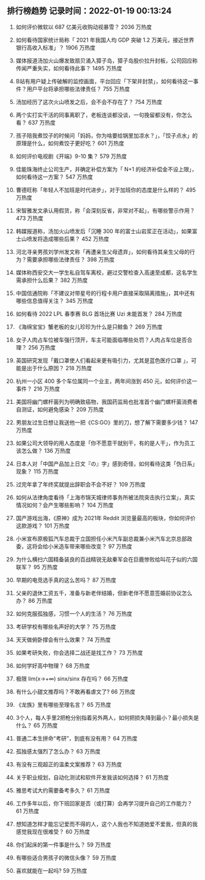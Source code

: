 
## 排行榜趋势 记录时间：2022-01-19 00:13:24
  
  1. 如何评价微软以 687 亿美元收购动视暴雪？ 2036 万热度
    
  2. 如何看待国家统计局称「 2021 年我国人均 GDP 突破 1.2 万美元，接近世界银行高收入标准」？ 1906 万热度
    
  3. 媒体报道汤加火山爆发致扇贝涌入獐子岛，獐子岛股价拉升封板，公司回应称传闻严重失实，如何看待此事？ 1495 万热度
    
  4. B站有用户疑上传破解的监控画面，平台回应「下架并封禁」，如何看待这一事件？用户平台将承担哪些法律责任？ 755 万热度
    
  5. 汤加经历了这次火山喷发之后，会不会不存在了？ 754 万热度
    
  6. 两个实打实干活的同事离职了，老板连谈都没谈，一句挽留都没有，你怎么看？ 637 万热度
    
  7. 孩子陪我煮饺子的时候问「妈妈，你为啥要给锅里加凉水？」，「饺子点水」的原理是什么，如何煮饺子更好吃？ 601 万热度
    
  8. 如何评价电视剧《开端》9-10 集？ 579 万热度
    
  9. 佳能珠海终止公司生产，并确定补偿方案为「 N+1 的经济补偿金不设上限」，如何看待这一方案？ 547 万热度
    
  10. 曹德旺称「年轻人不加班是时代进步」，对于加班你的态度是什么样的？ 495 万热度
    
  11. 宋智雅发文承认用假货，称「会深刻反省，非常对不起」，有哪些警示作用？ 473 万热度
    
  12. 韩媒报道称，汤加火山喷发后「沉睡 300 年的富士山岩浆正在活动」，如果富士山喷发将造成哪些后果？ 452 万热度
    
  13. 河北寻亲男孩刘学州发文称「再遭亲生父母遗弃」，如何看待其亲生父母的行为？需要承担哪些法律责任？ 398 万热度
    
  14. 媒体称西安交大一学生私自驾车离校，避过交警检查入高速至成都，这名学生需承担什么后果？ 382 万热度
    
  15. 中国信通院称「不建议对带星号的行程卡用户直接采取隔离措施」，其中还有哪些信息值得关注？ 345 万热度
    
  16. 如何看待 2022 LPL 春季赛 BLG 首场比赛 Uzi 未能首发？ 284 万热度
    
  17. 《海绵宝宝》蟹老板的女儿珍珍为什么是只鲸鱼？ 269 万热度
    
  18. 女子人肉占车位被车强行顶开，车主可能面临哪些处罚？人肉占车位是否合理？ 256 万热度
    
  19. 英国研究发现「戴口罩使人们看起来更有吸引力，尤其是蓝色医疗口罩 」，可能是出于什么原因？ 218 万热度
    
  20. 杭州一小区 400 多个车位属同一个业主，两年间涨到 450 元，如何评价这一事件？ 216 万热度
    
  21. 美国将幽门螺杆菌列为明确致癌物，我国药监局也批准首个幽门螺杆菌消费者自测证，如何避免感染？ 209 万热度
    
  22. 男朋友过生日想让我送他一把《CS:GO》里的刀，想了解下需要多少钱？ 147 万热度
    
  23. 如果公司大领导的用人态度是「你不愿意干就别干，有的是人干」，作为员工该怎么做？ 136 万热度
    
  24. 日本人对「中国产品加上日文『の』字」感到奇怪，如何看待这类「伪日系」现象？ 115 万热度
    
  25. 过完年拿了年终奖就提出辞职会不会不好？ 109 万热度
    
  26. 如何从法律角度看待「上海市锦天城律师事务所被法院突击执行立案」，真实情况如何？会产生哪些影响？ 104 万热度
    
  27. 国产游戏出海，《原神》成为 2021年 Reddit 浏览量最高的板块，你如何评价这款游戏？ 101 万热度
    
  28. 小米宣布原极狐汽车总裁于立国担任小米汽车副总裁兼小米汽车北京总部政委，这将会给小米造车带来哪些改变？ 97 万热度
    
  29. 为什么横扫六国精备装良的百战精锐无敌秦军会在巨鹿惨败给叫花子似的六国联军？ 95 万热度
    
  30. 早期的电竞选手真的这么苦吗？ 87 万热度
    
  31. 父亲的退休工资五千，准备与新老伴结婚，但新老伴不愿意签婚前协议怎么办？ 86 万热度
    
  32. 如何克服孤独感，习惯一个人的生活？ 76 万热度
    
  33. 考研学校有哪些名声好的大学？ 75 万热度
    
  34. 天天做俯卧撑会有什么效果？ 74 万热度
    
  35. 如果考研失败，你会选择二战还是找工作？ 73 万热度
    
  36. 如何学好高中物理？ 68 万热度
    
  37. 极限 lim(x→+∞) sinx/sinx 存在吗？ 66 万热度
    
  38. 有什么小甜文推荐吗？不敢再看虐文了? 66 万热度
    
  39. 《龙族》里有哪些至理名言？ 65 万热度
    
  40. 3个人，每人手里2把枪分别指着另外两人，如何把损失降到最小？最小损失是什么？ 65 万热度
    
  41. 普通二本生拼命“考研”，到底有没有用？ 64 万热度
    
  42. 孤独感太强烈了怎么办？ 63 万热度
    
  43. 有没有三观超正的温柔文案推荐？ 63 万热度
    
  44. 关于职业规划，自动化测试和软件开发我该如何选择？ 61 万热度
    
  45. 雅思考试大约需要备考多久？ 61 万热度
    
  46. 工作多年以后，你下班回家是否（或打算）会再学习提升自己的工作能力？ 61 万热度
    
  47. 想知道怎样才能忘记爱而不得的人，这个人我也不知道她爱不爱我，但真的我感觉我现在很难受？ 60 万热度
    
  48. 你们起床的第一件事是什么？ 59 万热度
    
  49. 有哪些适合男孩子的微信头像？ 59 万热度
    
  50. 喜欢就能在一起吗? 59 万热度
    